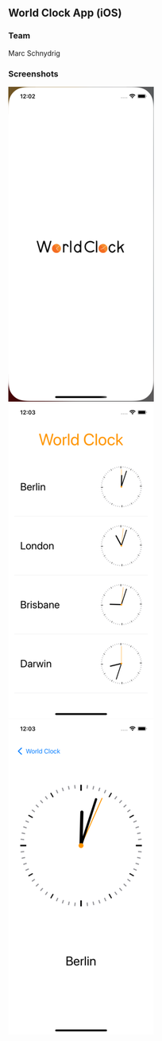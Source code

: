 ## World Clock App (iOS)

### Team
Marc Schnydrig

### Screenshots
![image](https://github.com/marcschny/WorldClockApp/blob/master/WorldClock/screenshots/screenshot1.png)
![image](https://github.com/marcschny/WorldClockApp/blob/master/WorldClock/screenshots/screenshot2.png)
![image](https://github.com/marcschny/WorldClockApp/blob/master/WorldClock/screenshots/screenshot3.png)


